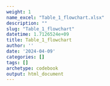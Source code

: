 ```yaml
---
weight: 1
name_excel: "Table_1_flowchart.xlsx"
description: ""
slug: "Table_1_flowchart"
datetime: 1.7126524e+09
title: Table_1_flowchart
author: ''
date: '2024-04-09'
categories: []
tags: []
archetype: codebook
output: html_document
---
```


<div class="tabcontent"></div>
